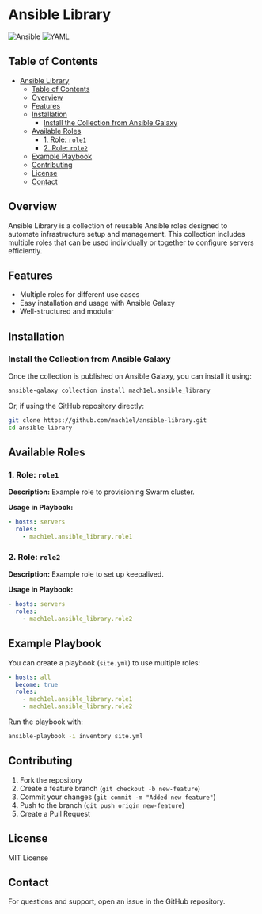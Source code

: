 # Ansible Library
![Ansible](https://img.shields.io/badge/ansible-%231A1918.svg?style=for-the-badge&logo=ansible&logoColor=white)
![YAML](https://img.shields.io/badge/yaml-%23ffffff.svg?style=for-the-badge&logo=yaml&logoColor=151515)

## Table of Contents
- [Ansible Library](#ansible-library)
  - [Table of Contents](#table-of-contents)
  - [Overview](#overview)
  - [Features](#features)
  - [Installation](#installation)
    - [Install the Collection from Ansible Galaxy](#install-the-collection-from-ansible-galaxy)
  - [Available Roles](#available-roles)
    - [1. Role: `role1`](#1-role-role1)
    - [2. Role: `role2`](#2-role-role2)
  - [Example Playbook](#example-playbook)
  - [Contributing](#contributing)
  - [License](#license)
  - [Contact](#contact)

## Overview
Ansible Library is a collection of reusable Ansible roles designed to automate infrastructure setup and management. This collection includes multiple roles that can be used individually or together to configure servers efficiently.

## Features
- Multiple roles for different use cases
- Easy installation and usage with Ansible Galaxy
- Well-structured and modular

## Installation
### Install the Collection from Ansible Galaxy
Once the collection is published on Ansible Galaxy, you can install it using:
```bash
ansible-galaxy collection install mach1el.ansible_library
```

Or, if using the GitHub repository directly:
```bash
git clone https://github.com/mach1el/ansible-library.git
cd ansible-library
```

## Available Roles
### 1. Role: `role1`
**Description:** Example role to provisioning Swarm cluster.

**Usage in Playbook:**
```yaml
- hosts: servers
  roles:
    - mach1el.ansible_library.role1
```

### 2. Role: `role2`
**Description:** Example role to set up keepalived.

**Usage in Playbook:**
```yaml
- hosts: servers
  roles:
    - mach1el.ansible_library.role2
```

## Example Playbook
You can create a playbook (`site.yml`) to use multiple roles:
```yaml
- hosts: all
  become: true
  roles:
    - mach1el.ansible_library.role1
    - mach1el.ansible_library.role2
```

Run the playbook with:
```bash
ansible-playbook -i inventory site.yml
```

## Contributing
1. Fork the repository
2. Create a feature branch (`git checkout -b new-feature`)
3. Commit your changes (`git commit -m "Added new feature"`)
4. Push to the branch (`git push origin new-feature`)
5. Create a Pull Request

## License
MIT License

## Contact
For questions and support, open an issue in the GitHub repository.

